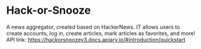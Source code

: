 # Hack-or-Snooze

A news aggregator, created based on HackerNews. IT allows  users to create accounts, log in, create articles, mark articles as favorites, and more!
API link: https://hackorsnoozev3.docs.apiary.io/#introduction/quickstart


